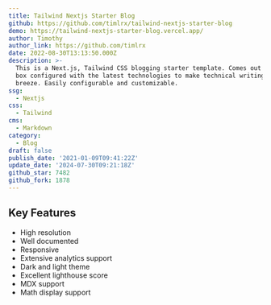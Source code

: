 ```yaml
---
title: Tailwind Nextjs Starter Blog
github: https://github.com/timlrx/tailwind-nextjs-starter-blog
demo: https://tailwind-nextjs-starter-blog.vercel.app/
author: Timothy
author_link: https://github.com/timlrx
date: 2022-08-30T13:13:50.000Z
description: >-
  This is a Next.js, Tailwind CSS blogging starter template. Comes out of the
  box configured with the latest technologies to make technical writing a
  breeze. Easily configurable and customizable.
ssg:
  - Nextjs
css:
  - Tailwind
cms:
  - Markdown
category:
  - Blog
draft: false
publish_date: '2021-01-09T09:41:22Z'
update_date: '2024-07-30T09:21:18Z'
github_star: 7482
github_fork: 1878
---
```


## Key Features

- High resolution
- Well documented
- Responsive
- Extensive analytics support
- Dark and light theme
- Excellent lighthouse score
- MDX support
- Math display support
